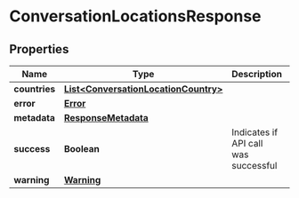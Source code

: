 
# ConversationLocationsResponse

## Properties
Name | Type | Description | Notes
------------ | ------------- | ------------- | -------------
**countries** | [**List&lt;ConversationLocationCountry&gt;**](ConversationLocationCountry.md) |  |  [optional]
**error** | [**Error**](Error.md) |  |  [optional]
**metadata** | [**ResponseMetadata**](ResponseMetadata.md) |  |  [optional]
**success** | **Boolean** | Indicates if API call was successful |  [optional]
**warning** | [**Warning**](Warning.md) |  |  [optional]



